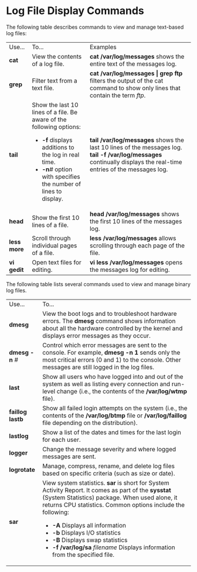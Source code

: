 # Log File Display Commands

The following table describes commands to view and manage text-based log
files:

<table>

<tr> <td>Use...</td> <td>To... </td> <td>Examples</td>

</tr>

<tr> <td><b>cat</b></td> <td>View the contents of a log file. </td> <td><b>cat
/var/log/messages</b> shows the entire text of the messages log.</td>

</tr>

<tr> <td><b>grep</b></td> <td>Filter text from a text file. </td> <td><b>cat
/var/log/messages | grep ftp</b> filters the output of the cat command to show
only lines that contain the term <i>ftp</i>.</td>

</tr>

<tr> <td><b>tail</b></td> <td>Show the last 10 lines of a file. Be aware of
the following options:

<ul>

<li><b>-f</b> displays additions to the log in real time.

</li>

<li> <b>-n</b><i>#</i> option with specifies the number of lines to display.

</li>

</ul> </td> <td><b>tail /var/log/messages </b>shows the last 10 lines of the
messages log.  
<b>tail -f /var/log/messages </b>continually displays the real-time entries of
the messages log.</td>

</tr>

<tr> <td><b>head</b></td> <td>Show the first 10 lines of a file.</td>
<td><b>head /var/log/messages </b>shows the first 10 lines of the messages
log.</td>

</tr>

<tr> <td><b>less  
more</b></td> <td>Scroll through individual pages of a file.</td> <td><b>less
/var/log/messages </b>allows scrolling through each page of the file.</td>

</tr>

<tr> <td><b>vi  
gedit</b></td> <td>Open text files for editing.</td> <td><b>vi less
/var/log/messages </b>opens the messages log for editing.</td>

</tr> </table>

The following table lists several commands used to view and manage binary log
files.

<table>

<tr> <td>Use...</td> <td>To... </td>

</tr>

<tr> <td><b>dmesg</b></td> <td>View the boot logs and to troubleshoot hardware
errors. The <b>dmesg</b> command shows information about all the hardware
controlled by the kernel and displays error messages as they occur. </td>

</tr>

<tr> <td><b>dmesg -n</b> <i>#</i></td> <td>Control which error messages are
sent to the console. For example, <b>dmesg -n 1</b> sends only the most
critical errors (0 and 1) to the console. Other messages are still logged in
the log files.</td>

</tr>

<tr> <td><b>last</b></td> <td>Show all users who have logged into and out of
the system as well as listing every connection and run-level change (i.e., the
contents of the <b>/var/log/wtmp</b> file).</td>

</tr>

<tr> <td><b>faillog  
lastb </b></td> <td>Show all failed login attempts on the system (i.e., the
contents of the <b>/var/log/btmp</b> file or <b>/var/log/faillog</b> file
depending on the distribution).</td>

</tr>

<tr> <td><b>lastlog</b></td> <td>Show a list of the dates and times for the
last login for each user.</td>

</tr>

<tr> <td><b>logger</b></td> <td>Change the message severity and where logged
messages are sent.</td>

</tr>

<tr> <td><b>logrotate</b></td> <td>Manage, compress, rename, and delete log
files based on specific criteria (such as size or date). </td>

</tr>

<tr> <td><b>sar</b></td> <td>View system statistics. <b> sar</b> is short for
System Activity Report. It comes as part of the <b>sysstat</b> (System
Statistics) package. When used alone, it returns CPU statistics. Common
options include the following:

<ul>

<li><b>-A</b> Displays all information

</li>

<li><b>-b</b> Displays I/O statistics

</li>

<li><b>-B</b> Displays swap statistics

</li>

<li><b>-f /var/log/sa</b> <i>filename</i> Displays information from the
specified file.

</li>

</ul></td>

</tr> </table>

